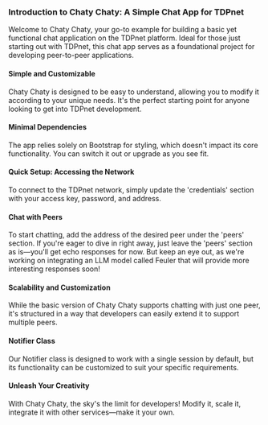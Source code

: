### Introduction to Chaty Chaty: A Simple Chat App for TDPnet

Welcome to Chaty Chaty, your go-to example for building a basic yet functional chat application on the TDPnet platform. Ideal for those just starting out with TDPnet, this chat app serves as a foundational project for developing peer-to-peer applications.

#### Simple and Customizable
Chaty Chaty is designed to be easy to understand, allowing you to modify it according to your unique needs. It's the perfect starting point for anyone looking to get into TDPnet development.

#### Minimal Dependencies
The app relies solely on Bootstrap for styling, which doesn't impact its core functionality. You can switch it out or upgrade as you see fit.

#### Quick Setup: Accessing the Network
To connect to the TDPnet network, simply update the 'credentials' section with your access key, password, and address.

#### Chat with Peers
To start chatting, add the address of the desired peer under the 'peers' section. If you're eager to dive in right away, just leave the 'peers' section as is—you'll get echo responses for now. But keep an eye out, as we're working on integrating an LLM model called Feuler that will provide more interesting responses soon!

#### Scalability and Customization
While the basic version of Chaty Chaty supports chatting with just one peer, it's structured in a way that developers can easily extend it to support multiple peers.

#### Notifier Class
Our Notifier class is designed to work with a single session by default, but its functionality can be customized to suit your specific requirements.

#### Unleash Your Creativity
With Chaty Chaty, the sky's the limit for developers! Modify it, scale it, integrate it with other services—make it your own.

